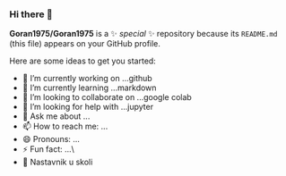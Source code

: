 ### Hi there 👋


**Goran1975/Goran1975** is a ✨ _special_ ✨ repository because its `README.md` (this file) appears on your GitHub profile.

Here are some ideas to get you started:

- 🔭 I’m currently working on ...github
- 🌱 I’m currently learning ...markdown
- 👯 I’m looking to collaborate on ...google colab
- 🤔 I’m looking for help with ...jupyter
- 💬 Ask me about ...
- 📫 How to reach me: ...
- 😄 Pronouns: ...
- ⚡ Fun fact: ...\
- :office: Nastavnik u skoli

